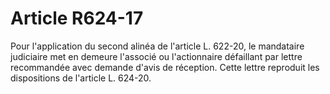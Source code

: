 # Article R624-17

Pour l'application du second alinéa de l'article L. 622-20, le mandataire judiciaire met en demeure l'associé ou l'actionnaire défaillant par lettre recommandée avec demande d'avis de réception. Cette lettre reproduit les dispositions de l'article L. 624-20.

